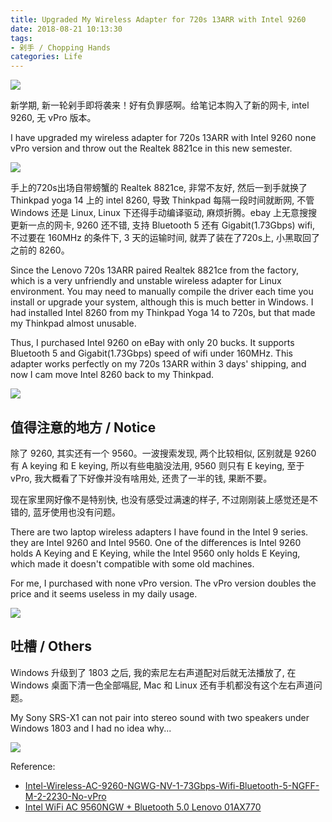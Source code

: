 ```yaml
---
title: Upgraded My Wireless Adapter for 720s 13ARR with Intel 9260
date: 2018-08-21 10:13:30
tags:
- 剁手 / Chopping Hands
categories: Life
---
```


![](https://i.imgur.com/LFzcwCG.jpg)

新学期, 新一轮剁手即将袭来！好有负罪感啊。给笔记本购入了新的网卡, intel 9260, 无 vPro 版本。

I have upgraded my wireless adapter for 720s 13ARR with Intel 9260 none vPro version and throw out the Realtek 8821ce in this new semester.

![](https://i.imgur.com/HJEaIn6.png)

手上的720s出场自带螃蟹的 Realtek 8821ce, 非常不友好, 然后一到手就换了 Thinkpad yoga 14 上的 intel 8260, 导致 Thinkpad 每隔一段时间就断网, 不管 Windows 还是 Linux, Linux 下还得手动编译驱动, 麻烦折腾。ebay 上无意搜搜更新一点的网卡, 9260 还不错, 支持 Bluetooth 5 还有 Gigabit(1.73Gbps) wifi, 不过要在 160MHz 的条件下, 3 天的运输时间, 就弄了装在了720s上, 小黑取回了之前的 8260。

Since the Lenovo 720s 13ARR paired Realtek 8821ce from the factory, which is a very unfriendly and unstable wireless adapter for Linux environment. You may need to manually compile the driver each time you install or upgrade your system, although this is much better in Windows. I had installed Intel 8260 from my Thinkpad Yoga 14 to 720s, but that made my Thinkpad almost unusable. 

Thus, I purchased Intel 9260 on eBay with only 20 bucks. It supports Bluetooth 5 and Gigabit(1.73Gbps) speed of wifi under 160MHz. This adapter works perfectly on my 720s 13ARR within 3 days' shipping, and now I cam move Intel 8260 back to my Thinkpad.

![](https://i.imgur.com/bvTTAZu.jpg)

## 值得注意的地方 / Notice

除了 9260, 其实还有一个 9560。一波搜索发现, 两个比较相似, 区别就是 9260 有 A keying 和 E keying, 所以有些电脑没法用, 9560 则只有 E keying, 至于vPro, 我大概看了下好像并没有啥用处, 还贵了一半的钱, 果断不要。

现在家里网好像不是特别快, 也没有感受过满速的样子, 不过刚刚装上感觉还是不错的, 蓝牙使用也没有问题。

There are two laptop wireless adapters I have found in the Intel 9 series. they are Intel 9260 and Intel 9560. One of the differences is Intel 9260 holds A Keying and E Keying, while the Intel 9560 only holds E Keying, which made it doesn't compatible with some old machines. 

For me, I purchased with none vPro version. The vPro version doubles the price and it seems useless in my daily usage.

![](https://i.imgur.com/fRTsqHD.png)

## 吐槽 / Others

Windows 升级到了 1803 之后, 我的索尼左右声道配对后就无法播放了, 在 Windows 桌面下清一色全部嗝屁, Mac 和 Linux 还有手机都没有这个左右声道问题。

My Sony SRS-X1 can not pair into stereo sound with two speakers under Windows 1803 and I had no idea why...

![](https://i.imgur.com/1OKt2lL.png)

Reference:
- [Intel-Wireless-AC-9260-NGWG-NV-1-73Gbps-Wifi-Bluetooth-5-NGFF-M-2-2230-No-vPro](https://www.ebay.com/itm/Intel-Wireless-AC-9260-NGWG-NV-1-73Gbps-Wifi-Bluetooth-5-NGFF-M-2-2230-No-vPro/173178715253?ssPageName=STRK%3AMEBIDX%3AIT&_trksid=p2057872.m2749.l2649)
- [Intel WiFi AC 9560NGW + Bluetooth 5.0 Lenovo 01AX770](https://forums.lenovo.com/t5/ThinkPad-P-and-W-Series-Mobile/Intel-WiFi-AC-9560NGW-Bluetooth-5-0-Lenovo-01AX770/td-p/3989079)